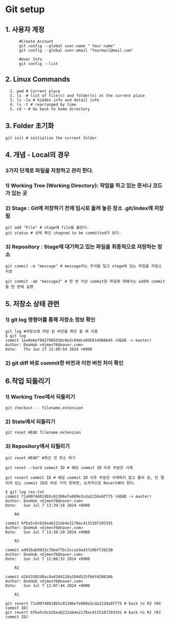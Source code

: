 # Git setup

## 1. 사용자 계정
```
      #Create Account
      git config --global user.name " Your name"  
      git config --global user.email "Yourmail@mail.com"

      #User Info
      git config --list
```

## 2. Linux Commands
```
  1. pwd # Current place
  2. ls  # list of file(s) and folder(s) at the current place
  3. ls -la # hidden info and detail info
  4. ls -t # rearranged by time
  5. cd ~ # Go back to home directory
```

## 3. Folder 초기화
```
git init # initialize the current folder
```

## 4. 개념 - Local의 경우
### 3가지 단계로 파일을 저장하고 관리 한다.
### 1) Working Tree (Working Directory): 작업을 하고 있는 문서나 코드가 있는 곳  
### 2) Stage : Git에 저장하기 전에 임시로 올려 놓은 장소 .git/index에 저장 됨  
```
git add "File" # stage에 file을 올린다.
git status # 상태 확인 chagned to be committed가 된다.
```
### 3) Repository : Stage에 대기하고 있는 파일을 최종적으로 저장하는 장소
```
git commit -m "message" # message라는 주석을 달고 stage에 있는 파일을 저장소 저장

git commit -am "message2" # 한 번 이상 commit한 파일에 대해서는 add와 commit을 한 번에 실챙

```

## 5. 저장소 상태 관련

### 1) git log 명령어를 통해  저장소 정보 확인
```
git log #저장소에 저장 된 버전을 확인 할 때 사용
$ git log
commit 1ee8e6ef8427905920c0e2c04dca995814988645 (HEAD -> master)
Author: DooHub <djmen76@naver.com>
Date:   Thu Jun 27 22:08:59 2024 +0900

```
### 2) git diff 바로 commit한 버전과 이전 버전 차이 확인

## 6.작업 되돌리기
### 1) Working Tree에서 되돌리기
```
git checkout -- filename.extension

```
### 2) State에서 되돌리기
```
git reset HEAD filename.extension
```

### 3) Repository에서 되될리기
```
git reset HEAD^ #최신 것 취소 하기

git reset --hard commit ID # 해당 commit ID 이후 부분은 삭제

git revert commit ID # 해당 commit ID 이후 부분은 삭제하지 않고 돌아 감, 단 떨어져 있는 commit ID로 바로 가지 못하면, 순차적으로 Revert해야 한다.

$ git log rev.txt
commit 71a90748018b5c01306efe089e3cda223da9f775 (HEAD -> master)
Author: DooHub <djmen76@naver.com>
Date:   Sun Jul 7 13:39:18 2024 +0900

    R4

commit 6fba5c0cb26ea6222ab4e2178ac4115107293191
Author: DooHub <djmen76@naver.com>
Date:   Sun Jul 7 13:38:29 2024 +0900

    R3

commit e4916ab9933c7bbef7bc3cca2da437a9bff28230
Author: DooHub <djmen76@naver.com>
Date:   Sun Jul 7 12:08:32 2024 +0900

    R2

commit 42b33302d0ac8a43d4128a104d525f66fd208266
Author: DooHub <djmen76@naver.com>
Date:   Sun Jul 7 12:07:44 2024 +0900

    R1

git revert 71a90748018b5c01306efe089e3cda223da9f775 # back to R3 (R4 commit ID)
git revert 6fba5c0cb26ea6222ab4e2178ac4115107293191 # back to R2 (R3 commit ID)
```

